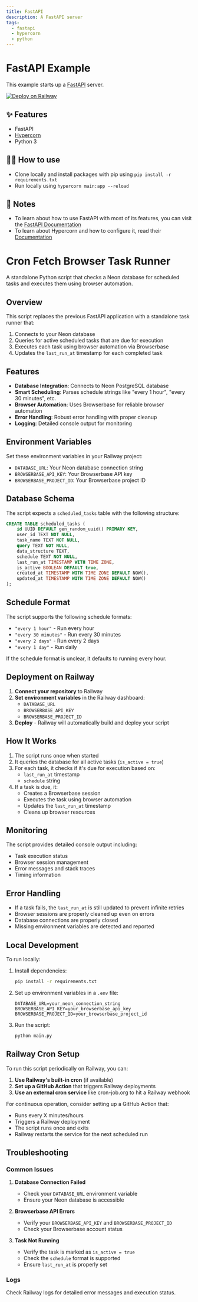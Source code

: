 ```yaml
---
title: FastAPI
description: A FastAPI server
tags:
  - fastapi
  - hypercorn
  - python
---
```


# FastAPI Example

This example starts up a [FastAPI](https://fastapi.tiangolo.com/) server.

[![Deploy on Railway](https://railway.app/button.svg)](https://railway.app/template/-NvLj4?referralCode=CRJ8FE)
## ✨ Features

- FastAPI
- [Hypercorn](https://hypercorn.readthedocs.io/)
- Python 3

## 💁‍♀️ How to use

- Clone locally and install packages with pip using `pip install -r requirements.txt`
- Run locally using `hypercorn main:app --reload`

## 📝 Notes

- To learn about how to use FastAPI with most of its features, you can visit the [FastAPI Documentation](https://fastapi.tiangolo.com/tutorial/)
- To learn about Hypercorn and how to configure it, read their [Documentation](https://hypercorn.readthedocs.io/)

# Cron Fetch Browser Task Runner

A standalone Python script that checks a Neon database for scheduled tasks and executes them using browser automation.

## Overview

This script replaces the previous FastAPI application with a standalone task runner that:

1. Connects to your Neon database
2. Queries for active scheduled tasks that are due for execution
3. Executes each task using browser automation via Browserbase
4. Updates the `last_run_at` timestamp for each completed task

## Features

- **Database Integration**: Connects to Neon PostgreSQL database
- **Smart Scheduling**: Parses schedule strings like "every 1 hour", "every 30 minutes", etc.
- **Browser Automation**: Uses Browserbase for reliable browser automation
- **Error Handling**: Robust error handling with proper cleanup
- **Logging**: Detailed console output for monitoring

## Environment Variables

Set these environment variables in your Railway project:

- `DATABASE_URL`: Your Neon database connection string
- `BROWSERBASE_API_KEY`: Your Browserbase API key
- `BROWSERBASE_PROJECT_ID`: Your Browserbase project ID

## Database Schema

The script expects a `scheduled_tasks` table with the following structure:

```sql
CREATE TABLE scheduled_tasks (
    id UUID DEFAULT gen_random_uuid() PRIMARY KEY,
    user_id TEXT NOT NULL,
    task_name TEXT NOT NULL,
    query TEXT NOT NULL,
    data_structure TEXT,
    schedule TEXT NOT NULL,
    last_run_at TIMESTAMP WITH TIME ZONE,
    is_active BOOLEAN DEFAULT true,
    created_at TIMESTAMP WITH TIME ZONE DEFAULT NOW(),
    updated_at TIMESTAMP WITH TIME ZONE DEFAULT NOW()
);
```

## Schedule Format

The script supports the following schedule formats:

- `"every 1 hour"` - Run every hour
- `"every 30 minutes"` - Run every 30 minutes
- `"every 2 days"` - Run every 2 days
- `"every 1 day"` - Run daily

If the schedule format is unclear, it defaults to running every hour.

## Deployment on Railway

1. **Connect your repository** to Railway
2. **Set environment variables** in the Railway dashboard:
   - `DATABASE_URL`
   - `BROWSERBASE_API_KEY`
   - `BROWSERBASE_PROJECT_ID`
3. **Deploy** - Railway will automatically build and deploy your script

## How It Works

1. The script runs once when started
2. It queries the database for all active tasks (`is_active = true`)
3. For each task, it checks if it's due for execution based on:
   - `last_run_at` timestamp
   - `schedule` string
4. If a task is due, it:
   - Creates a Browserbase session
   - Executes the task using browser automation
   - Updates the `last_run_at` timestamp
   - Cleans up browser resources

## Monitoring

The script provides detailed console output including:
- Task execution status
- Browser session management
- Error messages and stack traces
- Timing information

## Error Handling

- If a task fails, the `last_run_at` is still updated to prevent infinite retries
- Browser sessions are properly cleaned up even on errors
- Database connections are properly closed
- Missing environment variables are detected and reported

## Local Development

To run locally:

1. Install dependencies:
   ```bash
   pip install -r requirements.txt
   ```

2. Set up environment variables in a `.env` file:
   ```
   DATABASE_URL=your_neon_connection_string
   BROWSERBASE_API_KEY=your_browserbase_api_key
   BROWSERBASE_PROJECT_ID=your_browserbase_project_id
   ```

3. Run the script:
   ```bash
   python main.py
   ```

## Railway Cron Setup

To run this script periodically on Railway, you can:

1. **Use Railway's built-in cron** (if available)
2. **Set up a GitHub Action** that triggers Railway deployments
3. **Use an external cron service** like cron-job.org to hit a Railway webhook

For continuous operation, consider setting up a GitHub Action that:
- Runs every X minutes/hours
- Triggers a Railway deployment
- The script runs once and exits
- Railway restarts the service for the next scheduled run

## Troubleshooting

### Common Issues

1. **Database Connection Failed**
   - Check your `DATABASE_URL` environment variable
   - Ensure your Neon database is accessible

2. **Browserbase API Errors**
   - Verify your `BROWSERBASE_API_KEY` and `BROWSERBASE_PROJECT_ID`
   - Check your Browserbase account status

3. **Task Not Running**
   - Verify the task is marked as `is_active = true`
   - Check the `schedule` format is supported
   - Ensure `last_run_at` is properly set

### Logs

Check Railway logs for detailed error messages and execution status.
